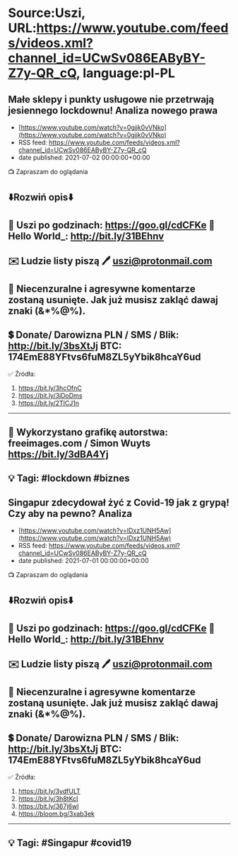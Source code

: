 # Source:Uszi, URL:https://www.youtube.com/feeds/videos.xml?channel_id=UCwSv086EAByBY-Z7y-QR_cQ, language:pl-PL

## Małe sklepy i punkty usługowe nie przetrwają jesiennego lockdownu! Analiza nowego prawa
 - [https://www.youtube.com/watch?v=0gjjk0vVNko](https://www.youtube.com/watch?v=0gjjk0vVNko)
 - RSS feed: https://www.youtube.com/feeds/videos.xml?channel_id=UCwSv086EAByBY-Z7y-QR_cQ
 - date published: 2021-07-02 00:00:00+00:00

📺 Zapraszam do oglądania

⬇️Rozwiń opis⬇️
------------------------------------------------------------
👀 Uszi po godzinach: https://goo.gl/cdCFKe
👀 Hello World_: http://bit.ly/31BEhnv
------------------------------------------------------------
✉️ Ludzie listy piszą 
🖊️ uszi@protonmail.com
------------------------------------------------------------
👺 Niecenzuralne i agresywne komentarze zostaną usunięte.  Jak już musisz zakląć dawaj znaki (&*%@%).
------------------------------------------------------------
💲 Donate/ Darowizna
PLN / SMS / Blik: http://bit.ly/3bsXtJj
BTC: 174EmE88YFtvs6fuM8ZL5yYbik8hcaY6ud
-------------------------------------------------------------
✅ Źródła:
1. https://bit.ly/3hcOfnC
2. https://bit.ly/3jDoDms
3. https://bit.ly/2TlCJ1n
---------------------------------------------------------------
🎴 Wykorzystano grafikę autorstwa: 
freeimages.com / Simon Wuyts
https://bit.ly/3dBA4Yj
---------------------------------------------------------------
💡 Tagi: #lockdown #biznes
--------------------------------------------------------------

## Singapur zdecydował żyć z Covid-19 jak z grypą! Czy aby na pewno? Analiza
 - [https://www.youtube.com/watch?v=IDxz1UNH5Aw](https://www.youtube.com/watch?v=IDxz1UNH5Aw)
 - RSS feed: https://www.youtube.com/feeds/videos.xml?channel_id=UCwSv086EAByBY-Z7y-QR_cQ
 - date published: 2021-07-01 00:00:00+00:00

📺 Zapraszam do oglądania

⬇️Rozwiń opis⬇️
------------------------------------------------------------
👀 Uszi po godzinach: https://goo.gl/cdCFKe
👀 Hello World_: http://bit.ly/31BEhnv
------------------------------------------------------------
✉️ Ludzie listy piszą 
🖊️ uszi@protonmail.com
------------------------------------------------------------
👺 Niecenzuralne i agresywne komentarze zostaną usunięte.  Jak już musisz zakląć dawaj znaki (&*%@%).
------------------------------------------------------------
💲 Donate/ Darowizna
PLN / SMS / Blik: http://bit.ly/3bsXtJj
BTC: 174EmE88YFtvs6fuM8ZL5yYbik8hcaY6ud
-------------------------------------------------------------
✅ Źródła:
1. https://bit.ly/3ydfULT
2. https://bit.ly/3h8tKcI
3. https://bit.ly/367j6wI
4. https://bloom.bg/3xab3ek
-------------------------------------------------------------
💡 Tagi: #Singapur #covid19
--------------------------------------------------------------

